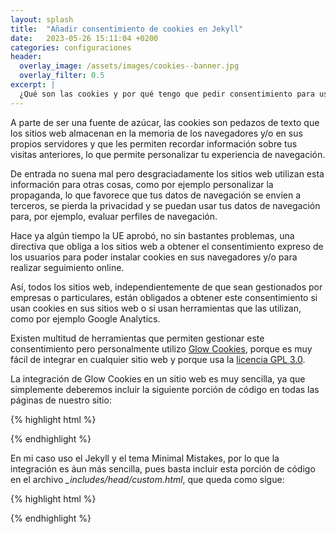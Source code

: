 ```yaml
---
layout: splash 
title:  "Añadir consentimiento de cookies en Jekyll"
date:   2023-05-26 15:11:04 +0200
categories: configuraciones 
header:
  overlay_image: /assets/images/cookies--banner.jpg
  overlay_filter: 0.5 
excerpt: |
  ¿Qué son las cookies y por qué tengo que pedir consentimiento para usarlas?
---
```

A parte de ser una fuente de azúcar, las cookies son pedazos de texto que los sitios web almacenan en la memoria de los navegadores y/o en sus propios servidores y que les permiten recordar información sobre tus visitas anteriores, lo que 
permite personalizar tu experiencia de navegación. 

De entrada no suena mal pero desgraciadamente los sitios web utilizan esta información para otras cosas, como por ejemplo personalizar la propaganda, lo que favorece que tus datos de navegación se envíen a terceros, se pierda la privacidad 
y se puedan usar tus datos de navegación para, por ejemplo, evaluar perfiles de navegación.

Hace ya algún tiempo la UE aprobó, no sin bastantes problemas, una directiva que obliga a los sitios web a obtener el consentimiento expreso de los usuarios para poder instalar cookies en sus navegadores y/o para realizar seguimiento online.

Así, todos los sitios web, independientemente de que sean gestionados por empresas o particulares, están obligados a obtener este consentimiento si usan cookies en sus sitios web o si usan herramientas que las utilizan, como por ejemplo Google Analytics.

Existen multitud de herramientas que permiten gestionar este consentimiento pero personalmente utilizo [Glow Cookies](https://github.com/manucaralmo/GlowCookies), porque es muy fácil de integrar en cualquier sitio web y porque usa la [licencia GPL 3.0](https://es.wikipedia.org/wiki/GNU_General_Public_License).

La integración de Glow Cookies en un sitio web es muy sencilla, ya que simplemente deberemos incluir la siguiente porción de código en todas las páginas de nuestro sitio:

{% highlight html %}
<script src="https://cdn.jsdelivr.net/gh/manucaralmo/GlowCookies@3.1.8/src/glowCookies.min.js"></script>

<script>
    glowCookies.start('es', {
        style: 1,
        analytics: 'G-XXXXXXXXXXXXXXX',
        policyLink: 'https://link-to-your-policy.com',
        hideAfterClick: true,
        position: 'right'
    });
</script>
{% endhighlight %}

En mi caso uso el Jekyll y el tema Minimal Mistakes, por lo que la integración es áun más sencilla, pues basta incluir esta porción de código en el archivo *_includes/head/custom.html*, que queda como sigue:

{% highlight html %}
<!-- start custom head snippets -->

<script src="https://cdn.jsdelivr.net/gh/manucaralmo/GlowCookies@3.1.8/src/glowCookies.min.js"></script>
<script>
    glowCookies.start('es', {
        style: 1,
        analytics: 'G-XXXXXXXXXXXXXXX',
        policyLink: 'https://link-to-your-policy.com',
        hideAfterClick: true,
        position: 'right'
    });
</script>

<!-- insert favicons. use https://realfavicongenerator.net/ -->

<!-- end custom head snippets -->
{% endhighlight %}
